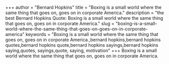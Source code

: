 +++
author = "Bernard Hopkins"
title = "Boxing is a small world where the same thing that goes on, goes on in corporate America."
description = "the best Bernard Hopkins Quote: Boxing is a small world where the same thing that goes on, goes on in corporate America."
slug = "boxing-is-a-small-world-where-the-same-thing-that-goes-on-goes-on-in-corporate-america"
keywords = "Boxing is a small world where the same thing that goes on, goes on in corporate America.,bernard hopkins,bernard hopkins quotes,bernard hopkins quote,bernard hopkins sayings,bernard hopkins saying,quotes, sayings,quote, saying, motivation"
+++
Boxing is a small world where the same thing that goes on, goes on in corporate America.
